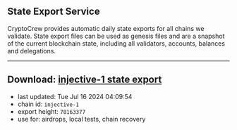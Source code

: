 ## State Export Service
CryptoCrew provides automatic daily state exports for all chains we validate. State export files can be used as genesis files and are a snapshot of the current blockchain state, including all validators, accounts, balances and delegations.

---
**Download: [injective-1 state export](https://dl-eu2.ccvalidators.com/SERVICE/injective/injective-1_export_78163377.json)**
---

- last updated: Tue Jul 16 2024 04:09:54
- chain id: `injective-1`
- export height: `78163377`
- use for: airdrops, local tests, chain recovery
